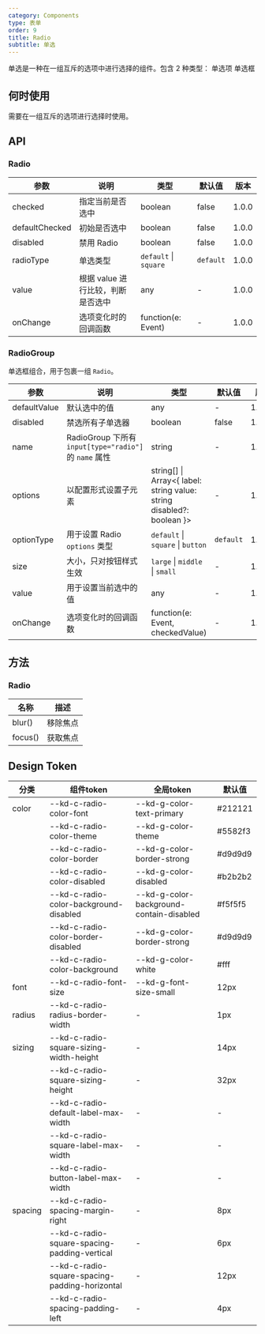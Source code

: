 ```yaml
---
category: Components
type: 表单
order: 9
title: Radio
subtitle: 单选
---
```


单选是一种在一组互斥的选项中进行选择的组件。包含 2 种类型：
单选项
单选框

## 何时使用
需要在一组互斥的选项进行选择时使用。


## API

### Radio

| 参数           | 说明                              | 类型                  | 默认值    | 版本   |
| -------------- | --------------------------------- | --------------------- | --------- | ------ |
| checked        | 指定当前是否选中                  | boolean               | false     | 1.0.0 |
| defaultChecked | 初始是否选中                      | boolean               | false     | 1.0.0 |
| disabled       | 禁用 Radio                        | boolean               | false     | 1.0.0 |
| radioType      | 单选类型                          | `default` \| `square` | `default` | 1.0.0 |
| value          | 根据 value 进行比较，判断是否选中 | any                   | -         | 1.0.0 |
| onChange | 选项变化时的回调函数 | function(e: Event) | - | 1.0.0 |


### RadioGroup

单选框组合，用于包裹一组 `Radio`。

| 参数 | 说明 | 类型 | 默认值 | 版本 |
| --- | --- | --- | --- | --- |
| defaultValue | 默认选中的值 | any | - | 1.0.0 |
| disabled | 禁选所有子单选器 | boolean | false | 1.0.0 |
| name | RadioGroup 下所有 `input[type="radio"]` 的 `name` 属性 | string | - | 1.0.0 |
| options | 以配置形式设置子元素 | string\[] \| Array&lt;{ label: string value: string disabled?: boolean }> | - | 1.0.0 |
| optionType | 用于设置 Radio `options` 类型 | `default` \| `square` \| `button` | `default` | 1.0.0 |
| size | 大小，只对按钮样式生效 | `large` \| `middle` \| `small` | - | 1.0.0 |
| value | 用于设置当前选中的值 | any | - | 1.0.0 |
| onChange | 选项变化时的回调函数 | function(e: Event, checkedValue) | - | 1.6.19 |

## 方法

### Radio

| 名称    | 描述     |
| ------- | -------- |
| blur()  | 移除焦点 |
| focus() | 获取焦点 |

## Design Token

| 分类 | 组件token | 全局token | 默认值 |
| --- | --- | --- | --- |
| color | --kd-c-radio-color-font | --kd-g-color-text-primary | #212121 |
|  | --kd-c-radio-color-theme | --kd-g-color-theme | #5582f3 |
|  | --kd-c-radio-color-border | --kd-g-color-border-strong | #d9d9d9 |
|  | --kd-c-radio-color-disabled | --kd-g-color-disabled | #b2b2b2 |
|  | --kd-c-radio-color-background-disabled | --kd-g-color-background-contain-disabled | #f5f5f5 |
|  | --kd-c-radio-color-border-disabled | --kd-g-color-border-strong | #d9d9d9 |
|  | --kd-c-radio-color-background | --kd-g-color-white | #fff |
| font | --kd-c-radio-font-size | --kd-g-font-size-small | 12px |
| radius | --kd-c-radio-radius-border-width | - | 1px |
| sizing | --kd-c-radio-square-sizing-width-height | - | 14px |
|  | --kd-c-radio-square-sizing-height | - | 32px |
|  | --kd-c-radio-default-label-max-width | - | - |
|  | --kd-c-radio-square-label-max-width | - | - |
|  | --kd-c-radio-button-label-max-width | - | - |
| spacing | --kd-c-radio-spacing-margin-right | - | 8px |
|  | --kd-c-radio-square-spacing-padding-vertical | - | 6px |
|  | --kd-c-radio-square-spacing-padding-horizontal | - | 12px |
|  | --kd-c-radio-spacing-padding-left | - | 4px |
